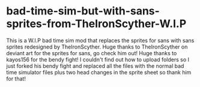 # bad-time-sim-but-with-sans-sprites-from-TheIronScyther-W.I.P
This is a W.I.P bad time sim mod that replaces the sprites for sans with sans sprites redesigned by TheIronScyther.
Huge thanks to TheIronScyther on deviant art for the sprites for sans, go check him out!
Huge thanks to kayos156 for the bendy fight! I couldn't find out how to upload folders so I just forked his bendy fight and replaced all the files with the normal bad time simulator files plus two head changes in the sprite sheet so thank him for that!
